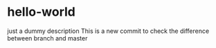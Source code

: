 # hello-world
just a dummy description
This is a new commit to check the difference between branch and master
